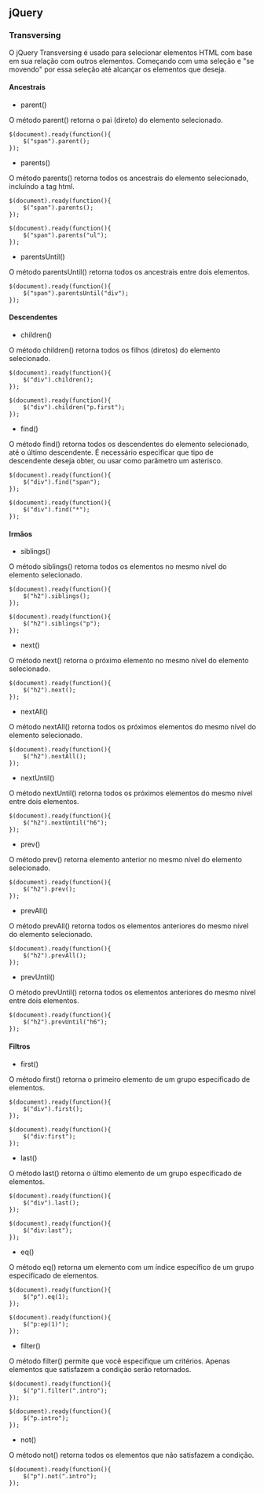 ## jQuery

### Transversing

O jQuery Transversing é usado para selecionar elementos HTML com base em sua relação com outros elementos. Começando com uma seleção e "se movendo" por essa seleção até alcançar os elementos que deseja.

#### Ancestrais

* parent()

O método parent() retorna o pai (direto) do elemento selecionado.

    $(document).ready(function(){
        $("span").parent();
    });

* parents()

O método parents() retorna todos os ancestrais do elemento selecionado, incluíndo a tag html.

    $(document).ready(function(){
        $("span").parents();
    });

    $(document).ready(function(){
        $("span").parents("ul");
    });

* parentsUntil()

O método parentsUntil() retorna todos os ancestrais entre dois elementos.

    $(document).ready(function(){
        $("span").parentsUntil("div");
    });

#### Descendentes

* children()

O método children() retorna todos os filhos (diretos) do elemento selecionado.

    $(document).ready(function(){
        $("div").children();
    });

    $(document).ready(function(){
        $("div").children("p.first");
    });


* find()

O método find() retorna todos os descendentes do elemento selecionado, até o último descendente. É necessário especificar que tipo de descendente deseja obter, ou usar como parâmetro um asterisco.

    $(document).ready(function(){
        $("div").find("span");
    });

    $(document).ready(function(){
        $("div").find("*");
    });

#### Irmãos

* siblings()

O método siblings() retorna todos os elementos no mesmo nível do elemento selecionado.

    $(document).ready(function(){
        $("h2").siblings();
    });

    $(document).ready(function(){
        $("h2").siblings("p");
    });

* next()

O método next() retorna o próximo elemento no mesmo nível do elemento selecionado.

    $(document).ready(function(){
        $("h2").next();
    });

* nextAll()

O método nextAll() retorna todos os próximos elementos do mesmo nível do elemento selecionado.

    $(document).ready(function(){
        $("h2").nextAll();
    });

* nextUntil()

O método nextUntil() retorna todos os próximos elementos do mesmo nível entre dois elementos.

    $(document).ready(function(){
        $("h2").nextUntil("h6");
    });

* prev()

O método prev() retorna elemento anterior no mesmo nível do elemento selecionado.

    $(document).ready(function(){
        $("h2").prev();
    });

* prevAll()

O método prevAll() retorna todos os elementos anteriores do mesmo nível do elemento selecionado.

    $(document).ready(function(){
        $("h2").prevAll();
    });

* prevUntil()

O método prevUntil() retorna todos os elementos anteriores do mesmo nível entre dois elementos.

    $(document).ready(function(){
        $("h2").prevUntil("h6");
    });

#### Filtros

* first()

O método first() retorna o primeiro elemento de um grupo especificado de elementos.

    $(document).ready(function(){
        $("div").first();
    });

    $(document).ready(function(){
        $("div:first");
    });

* last()

O método last() retorna o último elemento de um grupo especificado de elementos.

    $(document).ready(function(){
        $("div").last();
    });

    $(document).ready(function(){
        $("div:last");
    });

* eq()

O método eq() retorna um elemento com um índice específico de um grupo especificado de elementos.

    $(document).ready(function(){
        $("p").eq(1);
    });

    $(document).ready(function(){
        $("p:ep(1)");
    });

* filter()

O método filter() permite que você especifique um critérios. Apenas elementos que satisfazem a condição serão retornados.

    $(document).ready(function(){
        $("p").filter(".intro");
    });

    $(document).ready(function(){
        $("p.intro");
    });

* not()

O método not() retorna todos os elementos que não satisfazem a condição.

    $(document).ready(function(){
        $("p").not(".intro");
    });